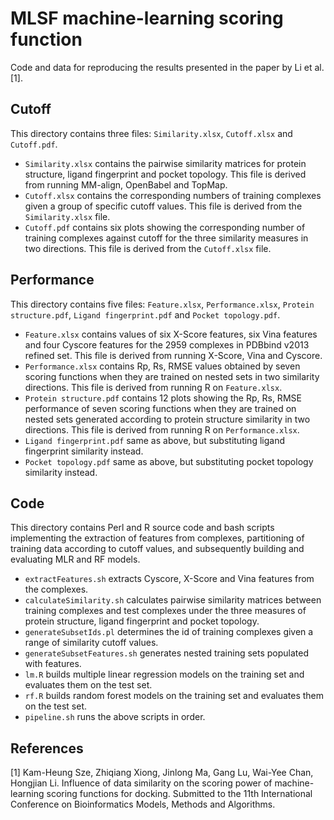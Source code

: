 # MLSF machine-learning scoring function
Code and data for reproducing the results presented in the paper by Li et al. [1].

## Cutoff
This directory contains three files: `Similarity.xlsx`, `Cutoff.xlsx` and `Cutoff.pdf`.
* `Similarity.xlsx` contains the pairwise similarity matrices for protein structure, ligand fingerprint and pocket topology. This file is derived from running MM-align, OpenBabel and TopMap.
* `Cutoff.xlsx` contains the corresponding numbers of training complexes given a group of specific cutoff values. This file is derived from the `Similarity.xlsx` file.
* `Cutoff.pdf` contains six plots showing the corresponding number of training complexes against cutoff for the three similarity measures in two directions. This file is derived from the `Cutoff.xlsx` file.

## Performance
This directory contains five files: `Feature.xlsx`, `Performance.xlsx`, `Protein structure.pdf`, `Ligand fingerprint.pdf` and `Pocket topology.pdf`.
* `Feature.xlsx` contains values of six X-Score features, six Vina features and four Cyscore features for the 2959 complexes in PDBbind v2013 refined set. This file is derived from running X-Score, Vina and Cyscore.
* `Performance.xlsx` contains Rp, Rs, RMSE values obtained by seven scoring functions when they are trained on nested sets in two similarity directions. This file is derived from running R on `Feature.xlsx`.
* `Protein structure.pdf` contains 12 plots showing the Rp, Rs, RMSE performance of seven scoring functions when they are trained on nested sets generated according to protein structure similarity in two directions. This file is derived from running R on `Performance.xlsx`.
* `Ligand fingerprint.pdf` same as above, but substituting ligand fingerprint similarity instead.
* `Pocket topology.pdf` same as above, but substituting pocket topology similarity instead.

## Code
This directory contains Perl and R source code and bash scripts implementing the extraction of features from complexes, partitioning of training data according to cutoff values, and subsequently building and evaluating MLR and RF models.
* `extractFeatures.sh` extracts Cyscore, X-Score and Vina features from the complexes.
* `calculateSimilarity.sh` calculates pairwise similarity matrices between training complexes and test complexes under the three measures of protein structure, ligand fingerprint and pocket topology.
* `generateSubsetIds.pl` determines the id of training complexes given a range of similarity cutoff values.
* `generateSubsetFeatures.sh` generates nested training sets populated with features.
* `lm.R` builds multiple linear regression models on the training set and evaluates them on the test set.
* `rf.R` builds random forest models on the training set and evaluates them on the test set.
* `pipeline.sh` runs the above scripts in order.

## References
[1] Kam-Heung Sze, Zhiqiang Xiong, Jinlong Ma, Gang Lu, Wai-Yee Chan, Hongjian Li. Influence of data similarity on the scoring power of machine-learning scoring functions for docking. Submitted to the 11th International Conference on Bioinformatics Models, Methods and Algorithms.

